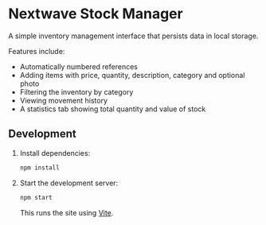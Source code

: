 # Nextwave Stock Manager

A simple inventory management interface that persists data in local storage.

Features include:
- Automatically numbered references
- Adding items with price, quantity, description, category and optional photo
- Filtering the inventory by category
- Viewing movement history
- A statistics tab showing total quantity and value of stock

## Development

1. Install dependencies:
   ```bash
   npm install
   ```
2. Start the development server:
   ```bash
   npm start
   ```
   This runs the site using [Vite](https://vitejs.dev/).
